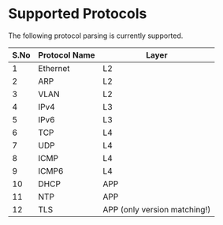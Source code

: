 # Supported Protocols

The following protocol parsing is currently supported.

| S.No | Protocol Name | Layer |
|------|---------------|-------|
| 1 | Ethernet | L2 |
| 2 | ARP | L2 |
| 3 | VLAN | L2 |
| 4 | IPv4 | L3 |
| 5 | IPv6 | L3 |
| 6 | TCP | L4 |
| 7 | UDP | L4 |
| 8 | ICMP | L4 |
| 9 | ICMP6 | L4 |
| 10 | DHCP | APP |
| 11 | NTP | APP |
| 12 | TLS | APP (only version matching!) |

